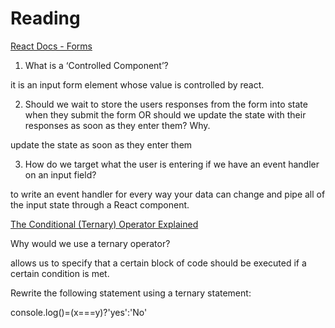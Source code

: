 # Reading

[React Docs - Forms](https://reactjs.org/docs/forms.html)

1) What is a ‘Controlled Component’?

it is an input form element whose value is controlled by react.

2) Should we wait to store the users responses from the form into state when they submit the form OR should we update the state with their responses as soon as they enter them? Why.

update the state as soon as they enter them

3) How do we target what the user is entering if we have an event handler on an input field?

to write an event handler for every way your data can change and pipe all of the input state through a React component.



[The Conditional (Ternary) Operator Explained]()

Why would we use a ternary operator?

allows us to specify that a certain block of code should be executed if a certain condition is met.

Rewrite the following statement using a ternary statement:

console.log()=(x===y)?'yes':'No'